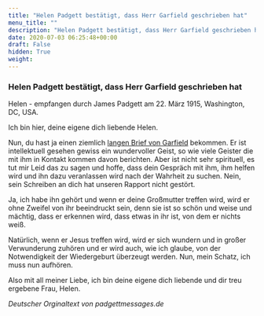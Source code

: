 ```yaml
---
title: "Helen Padgett bestätigt, dass Herr Garfield geschrieben hat"
menu_title: ""
description: "Helen Padgett bestätigt, dass Herr Garfield geschrieben hat"
date: 2020-07-03 06:25:48+00:00
draft: False
hidden: True
weight:
---
```

### Helen Padgett bestätigt, dass Herr Garfield geschrieben hat

Helen - empfangen durch James Padgett am 22. März 1915, Washington, DC, USA.

Ich bin hier, deine eigene dich liebende Helen.

Nun, du hast ja einen ziemlich [langen Brief von Garfield](/padgett-botschaften/padgett-botschaften-in-reihenfolge-des-datums/padgett-botschaften-1915-januar-august/james-a-garfield-hat-mit-seinem-verstand-nach-der-wahrheit-gesucht-jep-james-garfield-22-maerz-1915/) bekommen. Er ist intellektuell gesehen gewiss ein wundervoller Geist, so wie viele Geister die mit ihm in Kontakt kommen davon berichten. Aber ist nicht sehr spirituell, es tut mir Leid das zu sagen und hoffe, dass dein Gespräch mit ihm, ihm helfen wird und ihn dazu veranlassen wird nach der Wahrheit zu suchen. Nein, sein Schreiben an dich hat unseren Rapport nicht gestört.

Ja, ich habe ihn gehört und wenn er deine Großmutter treffen wird, wird er ohne Zweifel von ihr beeindruckt sein, denn sie ist so schön und weise und mächtig, dass er erkennen wird, dass etwas in ihr ist, von dem er nichts weiß.

Natürlich, wenn er Jesus treffen wird, wird er sich wundern und in großer Verwunderung zuhören und er wird auch, wie ich glaube, von der Notwendigkeit der Wiedergeburt überzeugt werden. Nun, mein Schatz, ich muss nun aufhören.

Also mit all meiner Liebe, ich bin deine eigene dich liebende und dir treu ergebene Frau, Helen.

*Deutscher Orginaltext von padgettmessages.de*
